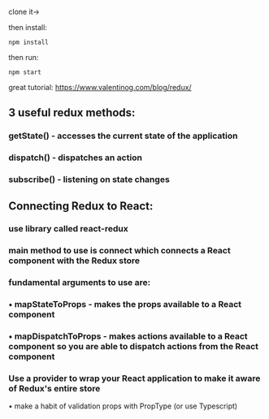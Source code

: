 clone it->

then install:
```
npm install
```
then run:
```
npm start
```

great tutorial: https://www.valentinog.com/blog/redux/

## 3 useful redux methods:

### __getState()__ - accesses the current state of the application

### __dispatch()__ - dispatches an action

### __subscribe()__ - listening on state changes

## Connecting Redux to React:

### use library called __react-redux__

### main method to use is __connect__ which connects a React component with the Redux store

### fundamental arguments to use are:

### • __mapStateToProps__ - makes the props available to a React component

### • __mapDispatchToProps__ - makes actions available to a React component so you are able to dispatch actions from the React component 

### Use a __provider__ to wrap your React application to make it aware of Redux's entire store

• make a habit of validation props with PropType (or use Typescript)